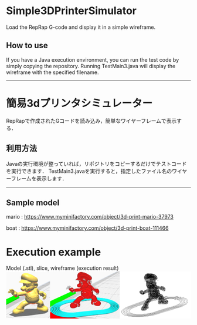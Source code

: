 # Simple3DPrinterSimulator
 Load the RepRap G-code and display it in a simple wireframe.

## How to use
If you have a Java execution environment, you can run the test code by simply copying the repository.
Running TestMain3.java will display the wireframe with the specified filename.

---

# 簡易3dプリンタシミュレーター
RepRapで作成されたGコードを読み込み，簡単なワイヤーフレームで表示する．

## 利用方法
Javaの実行環境が整っていれば，リポジトリをコピーするだけでテストコードを実行できます．
TestMain3.javaを実行すると，指定したファイル名のワイヤーフレームを表示します．

---

## Sample model
mario : https://www.myminifactory.com/object/3d-print-mario-37973

boat : https://www.myminifactory.com/object/3d-print-boat-111466

# Execution example
Model (.stl), slice, wireframe (execution result)
![sample mario](image/sample.png "sample")
